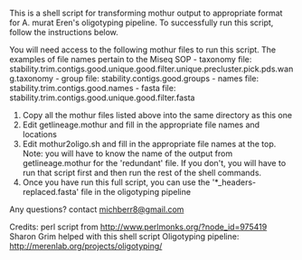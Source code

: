 This is a shell script for transforming mothur output to appropriate format for A. murat Eren's oligotyping pipeline. To successfully run this script, follow the instructions below.

You will need access to the following mothur files to run this script. The examples of file names pertain to the Miseq SOP 
	- taxonomy file: stability.trim.contigs.good.unique.good.filter.unique.precluster.pick.pds.wang.taxonomy
	- group file: stability.contigs.good.groups
	- names file: stability.trim.contigs.good.names
	- fasta file: stability.trim.contigs.good.unique.good.filter.fasta


1) Copy all the mothur files listed above into the same directory as this one
2) Edit getlineage.mothur and fill in the appropriate file names and locations
3) Edit mothur2oligo.sh and fill in the appropriate file names at the top. Note: you will have to know the name of the output from getlineage.mothur for the 'redundant' file. If you don't, you will have to run that script first and then run the rest of the shell commands.
4) Once you have run this full script, you can use the '*_headers-replaced.fasta' file in the oligotyping pipeline

Any questions? contact michberr8@gmail.com

Credits:
perl script from http://www.perlmonks.org/?node_id=975419
Sharon Grim helped with this shell script
Oligotyping pipeline: http://merenlab.org/projects/oligotyping/

